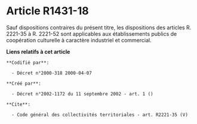 # Article R1431-18

Sauf dispositions contraires du présent titre, les dispositions des articles R. 2221-35 à R. 2221-52 sont applicables aux
établissements publics de coopération culturelle à caractère industriel et commercial.

**Liens relatifs à cet article**

	**Codifié par**:

	  - Décret n°2000-318 2000-04-07

	**Créé par**:

	  - Décret n°2002-1172 du 11 septembre 2002 - art. 1 ()

	**Cite**:

	  - Code général des collectivités territoriales - art. R2221-35 (V)

